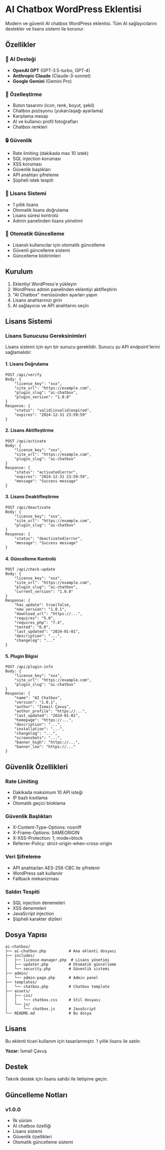 # AI Chatbox WordPress Eklentisi

Modern ve güvenli AI chatbox WordPress eklentisi. Tüm AI sağlayıcılarını destekler ve lisans sistemi ile korunur.

## Özellikler

### 🤖 AI Desteği
- **OpenAI GPT** (GPT-3.5-turbo, GPT-4)
- **Anthropic Claude** (Claude-3-sonnet)
- **Google Gemini** (Gemini Pro)

### 🎨 Özelleştirme
- Buton tasarımı (icon, renk, boyut, şekil)
- Chatbox pozisyonu (yukarı/aşağı ayarlama)
- Karşılama mesajı
- AI ve kullanıcı profil fotoğrafları
- Chatbox renkleri

### 🔒 Güvenlik
- Rate limiting (dakikada max 10 istek)
- SQL injection koruması
- XSS koruması
- Güvenlik başlıkları
- API anahtarı şifreleme
- Şüpheli istek tespiti

### 📜 Lisans Sistemi
- 1 yıllık lisans
- Otomatik lisans doğrulama
- Lisans süresi kontrolü
- Admin panelinden lisans yönetimi

### 🔄 Otomatik Güncelleme
- Lisanslı kullanıcılar için otomatik güncelleme
- Güvenli güncelleme sistemi
- Güncelleme bildirimleri

## Kurulum

1. Eklentiyi WordPress'e yükleyin
2. WordPress admin panelinden eklentiyi aktifleştirin
3. "AI Chatbox" menüsünden ayarları yapın
4. Lisans anahtarınızı girin
5. AI sağlayıcısı ve API anahtarını seçin

## Lisans Sistemi

### Lisans Sunucusu Gereksinimleri

Lisans sistemi için ayrı bir sunucu gereklidir. Sunucu şu API endpoint'lerini sağlamalıdır:

#### 1. Lisans Doğrulama
```
POST /api/verify
Body: {
    "license_key": "xxx",
    "site_url": "https://example.com",
    "plugin_slug": "ai-chatbox",
    "plugin_version": "1.0.0"
}
Response: {
    "status": "valid|invalid|expired",
    "expires": "2024-12-31 23:59:59"
}
```

#### 2. Lisans Aktifleştirme
```
POST /api/activate
Body: {
    "license_key": "xxx",
    "site_url": "https://example.com",
    "plugin_slug": "ai-chatbox"
}
Response: {
    "status": "activated|error",
    "expires": "2024-12-31 23:59:59",
    "message": "Success message"
}
```

#### 3. Lisans Deaktifleştirme
```
POST /api/deactivate
Body: {
    "license_key": "xxx",
    "site_url": "https://example.com",
    "plugin_slug": "ai-chatbox"
}
Response: {
    "status": "deactivated|error",
    "message": "Success message"
}
```

#### 4. Güncelleme Kontrolü
```
POST /api/check-update
Body: {
    "license_key": "xxx",
    "site_url": "https://example.com",
    "plugin_slug": "ai-chatbox",
    "current_version": "1.0.0"
}
Response: {
    "has_update": true|false,
    "new_version": "1.0.1",
    "download_url": "https://...",
    "requires": "5.0",
    "requires_php": "7.4",
    "tested": "6.0",
    "last_updated": "2024-01-01",
    "description": "...",
    "changelog": "..."
}
```

#### 5. Plugin Bilgisi
```
POST /api/plugin-info
Body: {
    "license_key": "xxx",
    "site_url": "https://example.com",
    "plugin_slug": "ai-chatbox"
}
Response: {
    "name": "AI Chatbox",
    "version": "1.0.1",
    "author": "İsmail Çavuş",
    "author_profile": "https://...",
    "last_updated": "2024-01-01",
    "homepage": "https://...",
    "description": "...",
    "installation": "...",
    "changelog": "...",
    "screenshots": "...",
    "banner_high": "https://...",
    "banner_low": "https://..."
}
```

## Güvenlik Özellikleri

### Rate Limiting
- Dakikada maksimum 10 API isteği
- IP bazlı kısıtlama
- Otomatik geçici bloklama

### Güvenlik Başlıkları
- X-Content-Type-Options: nosniff
- X-Frame-Options: SAMEORIGIN
- X-XSS-Protection: 1; mode=block
- Referrer-Policy: strict-origin-when-cross-origin

### Veri Şifreleme
- API anahtarları AES-256-CBC ile şifrelenir
- WordPress salt kullanılır
- Fallback mekanizması

### Saldırı Tespiti
- SQL injection denemeleri
- XSS denemeleri
- JavaScript injection
- Şüpheli karakter dizileri

## Dosya Yapısı

```
ai-chatbox/
├── ai-chatbox.php          # Ana eklenti dosyası
├── includes/
│   ├── license-manager.php  # Lisans yönetimi
│   ├── updater.php         # Otomatik güncelleme
│   └── security.php        # Güvenlik sistemi
├── admin/
│   └── admin-page.php      # Admin panel
├── templates/
│   └── chatbox.php         # Chatbox template
├── assets/
│   ├── css/
│   │   └── chatbox.css     # Stil dosyası
│   └── js/
│       └── chatbox.js      # JavaScript
└── README.md               # Bu dosya
```

## Lisans

Bu eklenti ticari kullanım için tasarlanmıştır. 1 yıllık lisans ile satılır.

**Yazar:** İsmail Çavuş

## Destek

Teknik destek için lisans sahibi ile iletişime geçin.

## Güncelleme Notları

### v1.0.0
- İlk sürüm
- AI chatbox özelliği
- Lisans sistemi
- Güvenlik özellikleri
- Otomatik güncelleme sistemi 